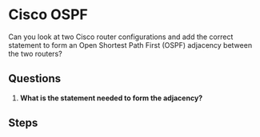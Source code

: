 # Cisco OSPF
Can you look at two Cisco router configurations and add the correct statement to form an Open Shortest Path First (OSPF) adjacency between the two routers?

## Questions
1. **What is the statement needed to form the adjacency?**

## Steps

